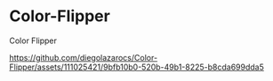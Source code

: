 # Color-Flipper
Color Flipper


https://github.com/diegolazarocs/Color-Flipper/assets/111025421/9bfb10b0-520b-49b1-8225-b8cda699dda5

